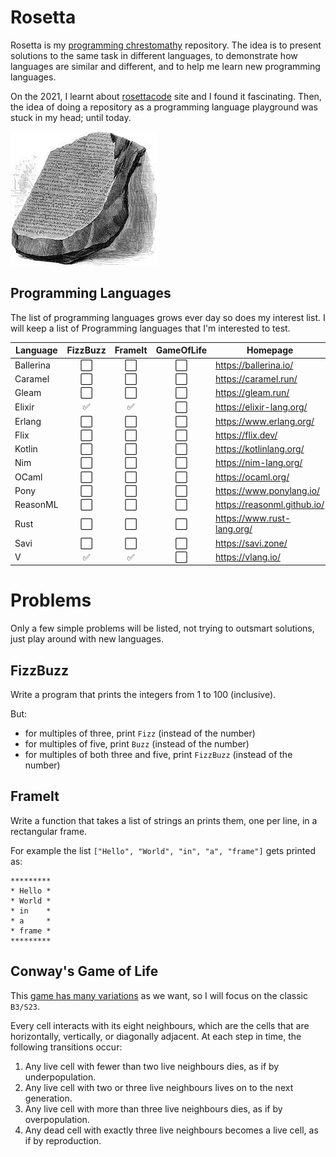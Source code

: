 # Rosetta
Rosetta is my [programming chrestomathy][chrestomathy] repository.
The idea is to present solutions to the same task in different languages, to demonstrate how languages are similar and different, and to help me learn new programming languages.

On the 2021, I learnt about [rosettacode][rosettacode] site and I found it fascinating. Then, the idea of doing a repository as a programming language playground was stuck in my head; until today.

![rosetta-stone.jpeg](./rosetta-stone.jpeg)

## Programming Languages
The list of programming languages grows ever day so does my interest list. I will keep a list of Programming languages that
I'm interested to test.

Language | FizzBuzz | FrameIt | GameOfLife | Homepage |
---------|:--------:|:-------:|:----------:| ---------|
Ballerina| :white_large_square: | :white_large_square: | :white_large_square: | https://ballerina.io/
Caramel  | :white_large_square: | :white_large_square: | :white_large_square: | https://caramel.run/
Gleam    | :white_large_square: | :white_large_square: | :white_large_square: | https://gleam.run/
Elixir   | :white_check_mark:   | :white_check_mark:   | :white_large_square: | https://elixir-lang.org/
Erlang   | :white_large_square: | :white_large_square: | :white_large_square: | https://www.erlang.org/
Flix     | :white_large_square: | :white_large_square: | :white_large_square: | https://flix.dev/
Kotlin   | :white_large_square: | :white_large_square: | :white_large_square: | https://kotlinlang.org/
Nim      | :white_large_square: | :white_large_square: | :white_large_square: | https://nim-lang.org/
OCaml    | :white_large_square: | :white_large_square: | :white_large_square: | https://ocaml.org/
Pony     | :white_large_square: | :white_large_square: | :white_large_square: | https://www.ponylang.io/
ReasonML | :white_large_square: | :white_large_square: | :white_large_square: | https://reasonml.github.io/
Rust     | :white_large_square: | :white_large_square: | :white_large_square: | https://www.rust-lang.org/
Savi     | :white_large_square: | :white_large_square: | :white_large_square: | https://savi.zone/
V        | :white_check_mark:   | :white_check_mark:   | :white_large_square: | https://vlang.io/



# Problems
Only a few simple problems will be listed, not trying to outsmart solutions, just play around with new languages.

## FizzBuzz
Write a program that prints the integers from 1 to 100 (inclusive).

But:

- for multiples of three, print `Fizz` (instead of the number)
- for multiples of five, print `Buzz` (instead of the number)
- for multiples of both three and five, print `FizzBuzz` (instead of the number)


## FrameIt
Write a function that takes a list of strings an prints them, one per line, in a rectangular frame.

For example the list `["Hello", "World", "in", "a", "frame"]` gets printed as:


    *********
    * Hello *
    * World *
    * in    *
    * a     *
    * frame *
    *********


## Conway's Game of Life
This [game has many variations][game-of-life] as we want, so I will focus on the classic `B3/S23`.

Every cell interacts with its eight neighbours, which are the cells that are horizontally, vertically, or diagonally adjacent. At each step in time, the following transitions occur:

1. Any live cell with fewer than two live neighbours dies, as if by underpopulation.
2. Any live cell with two or three live neighbours lives on to the next generation.
3. Any live cell with more than three live neighbours dies, as if by overpopulation.
4. Any dead cell with exactly three live neighbours becomes a live cell, as if by reproduction.




[chrestomathy]: https://en.wikipedia.org/wiki/Chrestomathy
[rosettacode]: http://www.rosettacode.org/
[fizzbuzz]: http://www.rosettacode.org/wiki/FizzBuzz
[game-of-life]: https://en.wikipedia.org/wiki/Conway%27s_Game_of_Life
